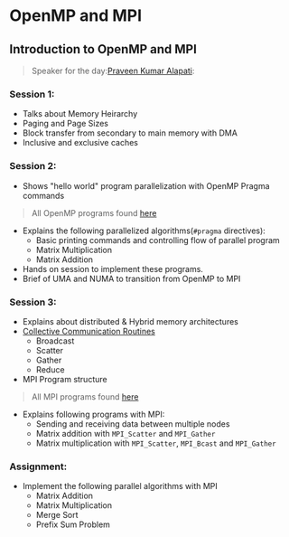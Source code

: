 # OpenMP and MPI

## Introduction to OpenMP and MPI

> Speaker for the day:[Praveen Kumar Alapati](https://mahindrauniversity.edu.in/faculty/dr-praveen-kumar-alapati/):

### Session 1:
 - Talks about Memory Heirarchy   
 - Paging and Page Sizes
 - Block transfer from secondary to main memory with DMA
 - Inclusive and exclusive caches

### Session 2:
- Shows "hello world" program parallelization with OpenMP Pragma commands
> All OpenMP programs found [here](../Day2/OpenMP/programs/)
- Explains the following parallelized algorithms(`#pragma` directives):
    - Basic printing commands and controlling flow of parallel program
    - Matrix Multiplication
    - Matrix Addition
- Hands on session to implement these programs.
- Brief of UMA and NUMA to transition from OpenMP to MPI

### Session 3:
- Explains about distributed & Hybrid memory architectures
- [Collective Communication Routines](https://mpitutorial.com/tutorials/mpi-broadcast-and-collective-communication/)
    - Broadcast
    - Scatter
    - Gather
    - Reduce
- MPI Program structure
> All MPI programs found [here](../Day2/MPI/programs)
- Explains following programs with MPI:
    - Sending and receiving data between multiple nodes
    - Matrix addition with `MPI_Scatter` and `MPI_Gather` 
    - Matrix multiplication with `MPI_Scatter`, `MPI_Bcast` and `MPI_Gather`
   
### Assignment:
- Implement the following parallel algorithms with MPI
    - Matrix Addition
    - Matrix Multiplication
    - Merge Sort
    - Prefix Sum Problem

